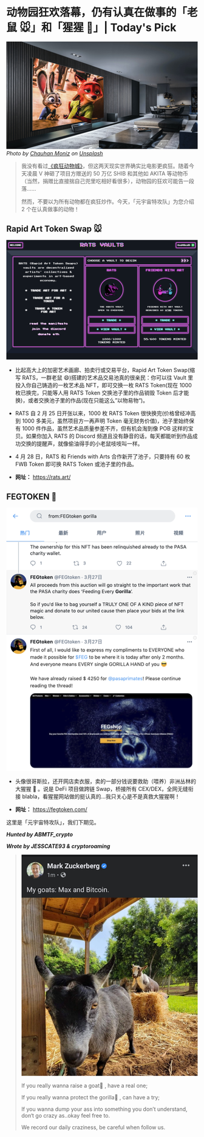 # 动物园狂欢落幕，仍有认真在做事的「老鼠 🐭」和「猩猩 🦍」| Today's Pick

![](./cover.jpg)
_Photo by <a href="https://unsplash.com/@moniz437?utm_source=unsplash&utm_medium=referral&utm_content=creditCopyText">Chauhan Moniz</a> on <a href="https://unsplash.com/s/photos/zootopia?utm_source=unsplash&utm_medium=referral&utm_content=creditCopyText">Unsplash</a>_

> 我没有看过[《疯狂动物城》](https://movie.douban.com/subject/25662329/)，但这两天现实世界确实比电影更疯狂。随着今天凌晨 V 神砸了项目方赠送的 50 万亿 SHIB 和其他如 AKITA 等动物币（当然，捐赠比直接揣自己兜里吃相好看很多），动物园的狂欢可能告一段落……
>
> 然而，不要以为所有动物都在疯狂炒作。今天，「元宇宙特攻队」为您介绍 2 个在认真做事的动物！

## Rapid Art Token Swap 🐭

![](./rats.png)

- 比起高大上的加密艺术画廊、拍卖行或交易平台，Rapid Art Token Swap(缩写 RATS，一群老鼠 😄)搭建的艺术品交易池真的很亲民：你可以往 Vault 里投入你自己铸造的一枚艺术品 NFT，即可交换一枚 RATS Token(现在 1000 枚已换完，只能等人用 RATS Token 交换池子里的作品销毁 Token 后才能换)，或者交换池子里的作品(现在只能这么”以物易物“)。

- RATS 自 2 月 25 日开张以来，1000 枚 RATS Token 很快换完(价格曾经冲高到 1000 多美元，虽然项目方一再声明 Token 毫无财务价值)，池子里始终保有 1000 件作品，虽然艺术品质量参差不齐，但有机会淘到像 POB 这样的宝贝。如果你加入 RATS 的 Discord 频道且没有静音的话，每天都能听到作品成功交换的提醒声，就像偷油得手的小老鼠吱吱叫一样。

- 4 月 28 日，RATS 和 Friends with Arts 合作新开了池子，只要持有 60 枚 FWB Token 即可换 RATS Token 或池子里的作品。

- **网址：** https://rats.art/

## FEGTOKEN 🦍

![](./tweet.png)

- 头像很哥斯拉，还开网店卖衣服，卖的一部分钱说要救助（喂养）非洲丛林的大猩猩 🦍 。说是 DeFi 项目做跨链 Swap，桥接所有 CEX/DEX，全网无缝衔接 blabla，看猩猩网站做的挺认真的...我只关心是不是真救大猩猩啊！

- **网址：** https://fegtoken.com/

这里是「元宇宙特攻队」，我们下期见。

_**Hunted by ABMTF_crypto**_

_**Wrote by JESSCATE93 & cryptoroaming**_

> ![](./goat.jpg)
>
> If you really wanna raise a goat🐑 , have a real one;
>
> If you really wanna protect the gorilla🦍 , can have a try;
>
> If you wanna dump your ass into something you don’t understand, don‘t go crazy as..okay feel free to.
>
> We record our daily craziness, be careful when follow us.
